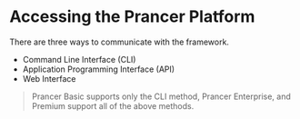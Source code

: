 # Accessing the Prancer Platform
There are three ways to communicate with the framework.

- Command Line Interface (CLI)
- Application Programming Interface (API)
- Web Interface

> Prancer Basic supports only the CLI method, Prancer Enterprise, and Premium support all of the above methods.